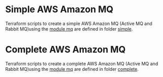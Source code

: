 # Simple AWS Amazon MQ

Terraform scripts to create a simple AWS Amazon MQ (Active MQ and Rabbit MQ)using the [module mq](..) are defined in folder [simple](simple).

# Complete AWS Amazon MQ

Terraform scripts to create a complete AWS Amazon MQ (Active MQ and Rabbit MQ)using the [module mq](..) are defined in folder [complete](complete).
